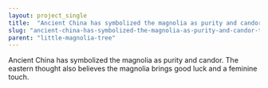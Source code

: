 ```yaml
---
layout: project_single
title:  "Ancient China has symbolized the magnolia as purity and candor.   The eastern thought also believes the magnolia brings good luck and a feminine touch."
slug: "ancient-china-has-symbolized-the-magnolia-as-purity-and-candor-the-eastern-thought-also-believes"
parent: "little-magnolia-tree"
---
```

Ancient China has symbolized the magnolia as purity and candor.   The eastern thought also believes the magnolia brings good luck and a feminine touch.